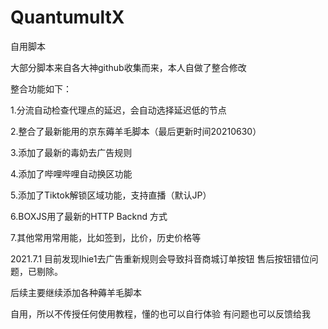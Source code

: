 # QuantumultX
自用脚本

大部分脚本来自各大神github收集而来，本人自做了整合修改

整合功能如下：

1.分流自动检查代理点的延迟，会自动选择延迟低的节点

2.整合了最新能用的京东薅羊毛脚本（最后更新时间20210630）

3.添加了最新的毒奶去广告规则

4.添加了哔哩哔哩自动换区功能

5.添加了Tiktok解锁区域功能，支持直播（默认JP）

6.BOXJS用了最新的HTTP Backnd 方式

7.其他常用常用能，比如签到，比价，历史价格等

2021.7.1  目前发现lhie1去广告重新规则会导致抖音商城订单按钮  售后按钮错位问题，已剔除。

后续主要继续添加各种薅羊毛脚本


自用，所以不传授任何使用教程，懂的也可以自行体验 有问题也可以反馈给我
